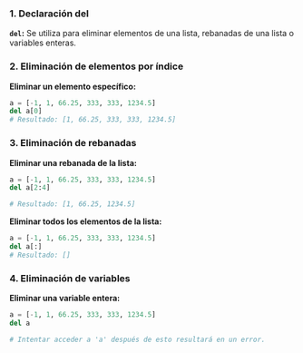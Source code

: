### 1. Declaración del

**`del`:** Se utiliza para eliminar elementos de una lista, rebanadas de una lista o variables enteras.

### 2. Eliminación de elementos por índice

**Eliminar un elemento específico:**

```python
a = [-1, 1, 66.25, 333, 333, 1234.5]
del a[0]
# Resultado: [1, 66.25, 333, 333, 1234.5]
```

### 3. Eliminación de rebanadas

**Eliminar una rebanada de la lista:**

```python
a = [-1, 1, 66.25, 333, 333, 1234.5]
del a[2:4]

# Resultado: [1, 66.25, 1234.5]
```

**Eliminar todos los elementos de la lista:**

```python
a = [-1, 1, 66.25, 333, 333, 1234.5]
del a[:]
# Resultado: []
```

### 4. Eliminación de variables

**Eliminar una variable entera:**

```python
a = [-1, 1, 66.25, 333, 333, 1234.5]
del a

# Intentar acceder a 'a' después de esto resultará en un error.
```
